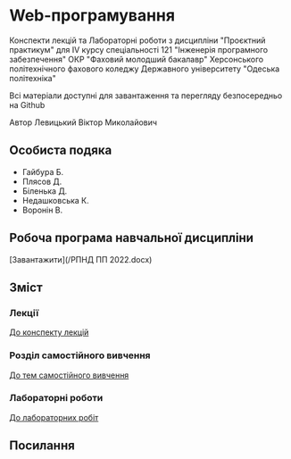 # Web-програмування

Конспекти лекцій та Лабораторні роботи з дисципліни "Проєктний практикум" для IV курсу спеціальності 121 "Інженерія програмного забезпечення" ОКР "Фаховий молодший бакалавр" Херсонського політехнічного фахового коледжу Державного університету "Одеська політехніка"

Всі матеріали доступні для завантаження та перегляду безпосередньо на Github 

Автор Левицький Віктор Миколайович

## Особиста подяка

* Гайбура Б.
* Плясов Д.
* Біленька Д.
* Недашковська К.
* Воронін В.

## Робоча програма навчальної дисципліни

[Завантажити](/РПНД ПП 2022.docx)

## Зміст
### Лекції

[До конспекту лекцій](ЛекціЇ)

### Розділ самостійного вивчення

[До тем самостійного вивчення](Самостійні)

### Лабораторні роботи

[До лабораторних робіт](Лабораторні)


## Посилання



